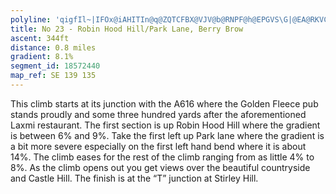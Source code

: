 ```yaml
---
polyline: 'qigfIl~|IFOx@iAHITIn@q@ZQTCFBX@VJV@b@RNPF@h@EPGVS\G|@EA@RKVCV?JEH@LMLUBO?e@Ke@?[UcAIyCIgB?c@c@iBM}@@eADq@H_@v@uBDSHi@?{@Kg@EI}@oAi@_A[gAKw@U_A?QQe@CsBIaAQe@e@u@EWQqBG[MwAg@mBs@wBg@_A@Mh@e@DQ'
title: No 23 - Robin Hood Hill/Park Lane, Berry Brow
ascent: 344ft
distance: 0.8 miles
gradient: 8.1%
segment_id: 18572440
map_ref: SE 139 135
---
```


This climb starts at its junction with the A616 where the Golden Fleece pub stands proudly
and some three hundred yards after the aforementioned Laxmi restaurant. The first section
is up Robin Hood Hill where the gradient is between 6% and 9%. Take the first left up Park
lane where the gradient is a bit more severe especially on the first left hand bend where it is
about 14%. The climb eases for the rest of the climb ranging from as little 4% to 8%. As the
climb opens out you get views over the beautiful countryside and Castle Hill. The finish is at
the “T” junction at Stirley Hill.


